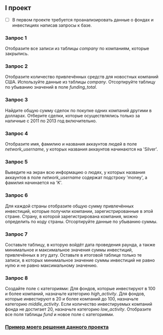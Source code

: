 ## I проект

- [ ] В первом проекте требуется проанализировать данные о фондах и инвестициях написав запросы к базе.

### Запрос 1

Отобразите все записи из таблицы *company* по компаниям, которые закрылись.

### Запрос 2

Отобразите количество привлечённых средств для новостных компаний США. Используйте данные из таблицы *company*. Отсортируйте таблицу по убыванию значений в поле *funding_total*.

### Запрос 3

Найдите общую сумму сделок по покупке одних компаний другими в долларах. Отберите сделки, которые осуществлялись только за наличные с 2011 по 2013 год включительно.

### Запрос 4

Отобразите имя, фамилию и названия аккаунтов людей в поле *network_username*, у которых названия аккаунтов начинаются на 'Silver'.

### Запрос 5

Выведите на экран всю информацию о людях, у которых названия аккаунтов в поле *network_username* содержат подстроку 'money', а фамилия начинается на 'K'.

### Запрос 6

Для каждой страны отобразите общую сумму привлечённых инвестиций, которые получили компании, зарегистрированные в этой стране. Страну, в которой зарегистрирована компания, можно определить по коду страны. Отсортируйте данные по убыванию суммы.

### Запрос 7

Составьте таблицу, в которую войдёт дата проведения раунда, а также минимальное и максимальное значения суммы инвестиций, привлечённых в эту дату.
Оставьте в итоговой таблице только те записи, в которых минимальное значение суммы инвестиций не равно нулю и не равно максимальному значению.

### Запрос 8

Создайте поле с категориями:
Для фондов, которые инвестируют в 100 и более компаний, назначьте категорию *high_activity*.
Для фондов, которые инвестируют в 20 и более компаний до 100, назначьте категорию *middle_activity*.
Если количество инвестируемых компаний фонда не достигает 20, назначьте категорию *low_activity*.
Отобразите все поля таблицы *fund* и новое поле с категориями.

 ### [Пример моего решения данного проекта](https://github.com/SayJustOnlyMe/portfolio/blob/main/SQL/Yandex%20Workshop/SQL%20for%20data%20science%20and%20analytics/Module%201/queries.sql)
